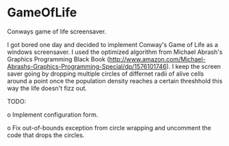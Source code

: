 # GameOfLife
Conways game of life screensaver. 

I got bored one day and decided to implement Conway's Game of Life as a windows screensaver. I used the optimized algorithm from Michael Abrash's Graphics Programming Black Book (http://www.amazon.com/Michael-Abrashs-Graphics-Programming-Special/dp/1576101746). I keep the screen saver going by dropping multiple circles of differnet radii of alive cells around a point once the population density reaches a certain threshhold this way the life doesn't fizz out.

TODO:

o Implement configuration form.

o Fix out-of-bounds exception from circle wrapping and uncomment the code that drops the circles.
